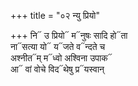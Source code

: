 +++
title = "०२ न्यु प्रियो"

+++
नि᳓ उ प्रियो᳓ म᳓नुषः सादि हो᳓ता  
ना᳓सत्या यो᳓ य᳓जते व᳓न्दते च  
अश्नीत᳓म् म᳓ध्वो अश्विना उपाक᳓  
आ᳓ वां वोचे विद᳓थेषु प्र᳓यस्वान्